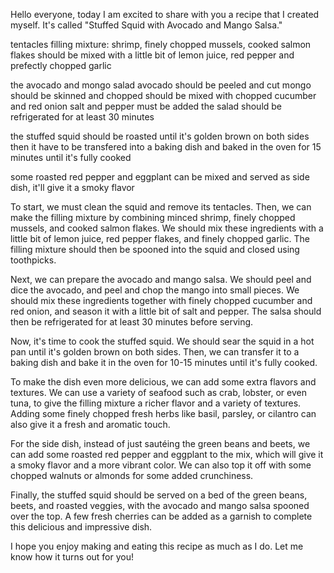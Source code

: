 Hello everyone, today I am excited to share with you a recipe that I created myself. It's called "Stuffed Squid with Avocado and Mango Salsa."

tentacles
filling mixture: shrimp, finely chopped mussels, cooked salmon flakes
should be mixed with a little bit of lemon juice, red pepper and prefectly chopped garlic

the avocado and mongo salad
avocado should be peeled and cut
mongo should be skinned and chopped
should be mixed with chopped cucumber and red onion
salt and pepper must be added
the salad should be refrigerated for at least 30 minutes

the stuffed squid should be roasted until it's golden brown on both sides
then it have to be transfered into a baking dish and baked in the oven for 15 minutes until it's fully cooked

some roasted red pepper and eggplant can be mixed and served as side dish, it'll give it a smoky flavor



To start, we must clean the squid and remove its tentacles. Then, we can make the filling mixture by combining minced shrimp, finely chopped mussels, and cooked salmon flakes. We should mix these ingredients with a little bit of lemon juice, red pepper flakes, and finely chopped garlic. The filling mixture should then be spooned into the squid and closed using toothpicks.

Next, we can prepare the avocado and mango salsa. We should peel and dice the avocado, and peel and chop the mango into small pieces. We should mix these ingredients together with finely chopped cucumber and red onion, and season it with a little bit of salt and pepper. The salsa should then be refrigerated for at least 30 minutes before serving.

Now, it's time to cook the stuffed squid. We should sear the squid in a hot pan until it's golden brown on both sides. Then, we can transfer it to a baking dish and bake it in the oven for 10-15 minutes until it's fully cooked.

To make the dish even more delicious, we can add some extra flavors and textures. We can use a variety of seafood such as crab, lobster, or even tuna, to give the filling mixture a richer flavor and a variety of textures. Adding some finely chopped fresh herbs like basil, parsley, or cilantro can also give it a fresh and aromatic touch.

For the side dish, instead of just sautéing the green beans and beets, we can add some roasted red pepper and eggplant to the mix, which will give it a smoky flavor and a more vibrant color. We can also top it off with some chopped walnuts or almonds for some added crunchiness.

Finally, the stuffed squid should be served on a bed of the green beans, beets, and roasted veggies, with the avocado and mango salsa spooned over the top. A few fresh cherries can be added as a garnish to complete this delicious and impressive dish.

I hope you enjoy making and eating this recipe as much as I do. Let me know how it turns out for you!